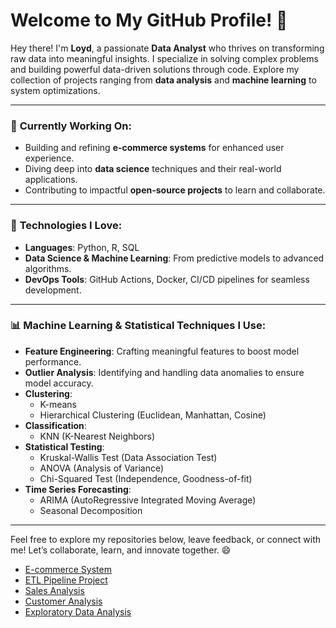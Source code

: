 # Welcome to My GitHub Profile! 👋

Hey there! I'm **Loyd**, a passionate **Data Analyst** who thrives on transforming raw data into meaningful insights. I specialize in solving complex problems and building powerful data-driven solutions through code. Explore my collection of projects ranging from **data analysis** and **machine learning** to system optimizations.

---

### 🚀 **Currently Working On:**
- Building and refining **e-commerce systems** for enhanced user experience.
- Diving deep into **data science** techniques and their real-world applications.
- Contributing to impactful **open-source projects** to learn and collaborate.

---

### 🔧 **Technologies I Love:**
- **Languages**: Python, R, SQL
- **Data Science & Machine Learning**: From predictive models to advanced algorithms.
- **DevOps Tools**: GitHub Actions, Docker, CI/CD pipelines for seamless development.

---

### 📊 **Machine Learning & Statistical Techniques I Use:**
- **Feature Engineering**: Crafting meaningful features to boost model performance.
- **Outlier Analysis**: Identifying and handling data anomalies to ensure model accuracy.
- **Clustering**: 
  - K-means
  - Hierarchical Clustering (Euclidean, Manhattan, Cosine)
- **Classification**: 
  - KNN (K-Nearest Neighbors)
- **Statistical Testing**:
  - Kruskal-Wallis Test (Data Association Test)
  - ANOVA (Analysis of Variance)
  - Chi-Squared Test (Independence, Goodness-of-fit)
- **Time Series Forecasting**: 
  - ARIMA (AutoRegressive Integrated Moving Average)
  - Seasonal Decomposition

---

Feel free to explore my repositories below, leave feedback, or connect with me! Let’s collaborate, learn, and innovate together. 😄

- [E-commerce System](https://github.com/data-portfolio-projects2/e-commerce-v.2/tree/main)
- [ETL Pipeline Project](https://github.com/data-portfolio-projects2/e-commerce-v.2/tree/main/b.%20etl-pipeline)
- [Sales Analysis](https://github.com/loydteds/sales-analysis)
- [Customer Analysis](https://github.com/data-portfolio-projects2/e-commerce/tree/main/1.%20customer%20analysis)
- [Exploratory Data Analysis](https://github.com/data-portfolio-projects2/e-commerce-v.2/tree/main/a.%20exploratory%20data%20analysis)
